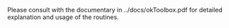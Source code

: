 Please consult with the documentary in ../docs/okToolbox.pdf for detailed explanation and usage of the routines.  
